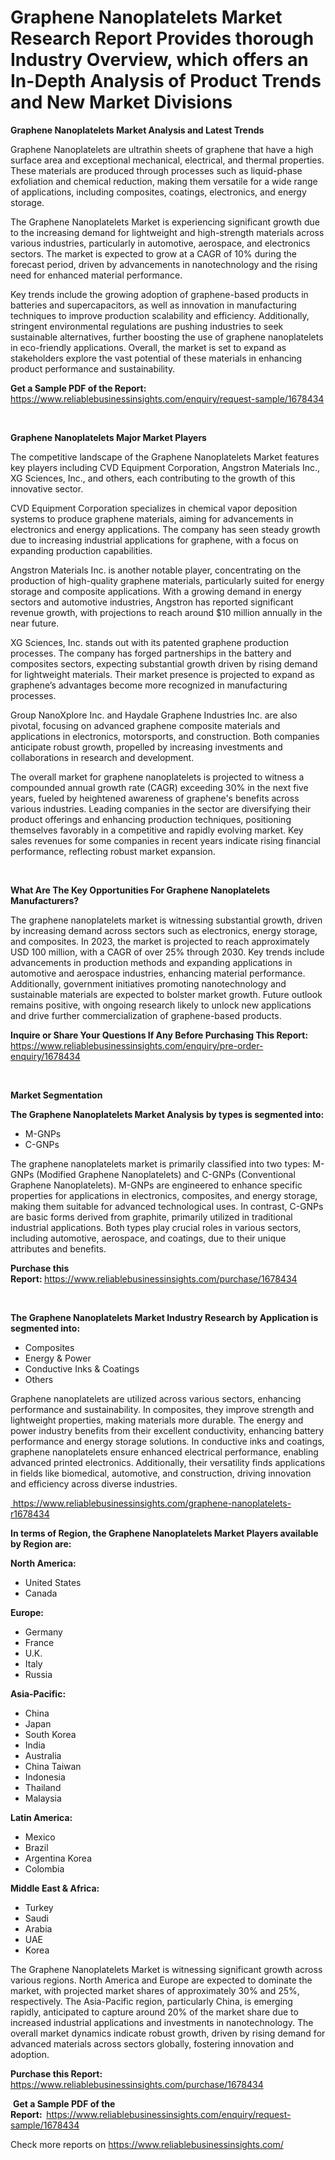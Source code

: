 <p><h1>Graphene Nanoplatelets Market Research Report Provides thorough Industry Overview, which offers an In-Depth Analysis of Product Trends and New Market Divisions</h1></p><p><strong>Graphene Nanoplatelets Market Analysis and Latest Trends</strong></p>
<p><p>Graphene Nanoplatelets are ultrathin sheets of graphene that have a high surface area and exceptional mechanical, electrical, and thermal properties. These materials are produced through processes such as liquid-phase exfoliation and chemical reduction, making them versatile for a wide range of applications, including composites, coatings, electronics, and energy storage.</p><p>The Graphene Nanoplatelets Market is experiencing significant growth due to the increasing demand for lightweight and high-strength materials across various industries, particularly in automotive, aerospace, and electronics sectors. The market is expected to grow at a CAGR of 10% during the forecast period, driven by advancements in nanotechnology and the rising need for enhanced material performance. </p><p>Key trends include the growing adoption of graphene-based products in batteries and supercapacitors, as well as innovation in manufacturing techniques to improve production scalability and efficiency. Additionally, stringent environmental regulations are pushing industries to seek sustainable alternatives, further boosting the use of graphene nanoplatelets in eco-friendly applications. Overall, the market is set to expand as stakeholders explore the vast potential of these materials in enhancing product performance and sustainability.</p></p>
<p><strong>Get a Sample PDF of the Report:&nbsp;</strong> <a href="https://www.reliablebusinessinsights.com/enquiry/request-sample/1678434?utm_campaign=2820&utm_medium=2&utm_source=Github&utm_content=ia&utm_term=24032025&utm_id=graphene-nanoplatelets">https://www.reliablebusinessinsights.com/enquiry/request-sample/1678434</a></p>
<p>&nbsp;</p>
<p><strong>Graphene Nanoplatelets Major Market Players</strong></p>
<p><p>The competitive landscape of the Graphene Nanoplatelets Market features key players including CVD Equipment Corporation, Angstron Materials Inc., XG Sciences, Inc., and others, each contributing to the growth of this innovative sector.</p><p>CVD Equipment Corporation specializes in chemical vapor deposition systems to produce graphene materials, aiming for advancements in electronics and energy applications. The company has seen steady growth due to increasing industrial applications for graphene, with a focus on expanding production capabilities.</p><p>Angstron Materials Inc. is another notable player, concentrating on the production of high-quality graphene materials, particularly suited for energy storage and composite applications. With a growing demand in energy sectors and automotive industries, Angstron has reported significant revenue growth, with projections to reach around $10 million annually in the near future.</p><p>XG Sciences, Inc. stands out with its patented graphene production processes. The company has forged partnerships in the battery and composites sectors, expecting substantial growth driven by rising demand for lightweight materials. Their market presence is projected to expand as graphene’s advantages become more recognized in manufacturing processes.</p><p>Group NanoXplore Inc. and Haydale Graphene Industries Inc. are also pivotal, focusing on advanced graphene composite materials and applications in electronics, motorsports, and construction. Both companies anticipate robust growth, propelled by increasing investments and collaborations in research and development.</p><p>The overall market for graphene nanoplatelets is projected to witness a compounded annual growth rate (CAGR) exceeding 30% in the next five years, fueled by heightened awareness of graphene's benefits across various industries. Leading companies in the sector are diversifying their product offerings and enhancing production techniques, positioning themselves favorably in a competitive and rapidly evolving market. Key sales revenues for some companies in recent years indicate rising financial performance, reflecting robust market expansion.</p></p>
<p>&nbsp;</p>
<p><strong>What Are The Key Opportunities For Graphene Nanoplatelets Manufacturers?</strong></p>
<p><p>The graphene nanoplatelets market is witnessing substantial growth, driven by increasing demand across sectors such as electronics, energy storage, and composites. In 2023, the market is projected to reach approximately USD 100 million, with a CAGR of over 25% through 2030. Key trends include advancements in production methods and expanding applications in automotive and aerospace industries, enhancing material performance. Additionally, government initiatives promoting nanotechnology and sustainable materials are expected to bolster market growth. Future outlook remains positive, with ongoing research likely to unlock new applications and drive further commercialization of graphene-based products.</p></p>
<p><strong>Inquire or Share Your Questions If Any Before Purchasing This Report:</strong> <a href="https://www.reliablebusinessinsights.com/enquiry/pre-order-enquiry/1678434?utm_campaign=2820&utm_medium=2&utm_source=Github&utm_content=ia&utm_term=24032025&utm_id=graphene-nanoplatelets">https://www.reliablebusinessinsights.com/enquiry/pre-order-enquiry/1678434</a></p>
<p>&nbsp;</p>
<p><strong>Market Segmentation</strong></p>
<p><strong>The Graphene Nanoplatelets Market Analysis by types is segmented into:</strong></p>
<p><ul><li>M-GNPs</li><li>C-GNPs</li></ul></p>
<p><p>The graphene nanoplatelets market is primarily classified into two types: M-GNPs (Modified Graphene Nanoplatelets) and C-GNPs (Conventional Graphene Nanoplatelets). M-GNPs are engineered to enhance specific properties for applications in electronics, composites, and energy storage, making them suitable for advanced technological uses. In contrast, C-GNPs are basic forms derived from graphite, primarily utilized in traditional industrial applications. Both types play crucial roles in various sectors, including automotive, aerospace, and coatings, due to their unique attributes and benefits.</p></p>
<p><strong>Purchase this Report:&nbsp;</strong><a href="https://www.reliablebusinessinsights.com/purchase/1678434?utm_campaign=2820&utm_medium=2&utm_source=Github&utm_content=ia&utm_term=24032025&utm_id=graphene-nanoplatelets">https://www.reliablebusinessinsights.com/purchase/1678434</a></p>
<p>&nbsp;</p>
<p><strong>The Graphene Nanoplatelets Market Industry Research by Application is segmented into:</strong></p>
<p><ul><li>Composites</li><li>Energy & Power</li><li>Conductive Inks & Coatings</li><li>Others</li></ul></p>
<p><p>Graphene nanoplatelets are utilized across various sectors, enhancing performance and sustainability. In composites, they improve strength and lightweight properties, making materials more durable. The energy and power industry benefits from their excellent conductivity, enhancing battery performance and energy storage solutions. In conductive inks and coatings, graphene nanoplatelets ensure enhanced electrical performance, enabling advanced printed electronics. Additionally, their versatility finds applications in fields like biomedical, automotive, and construction, driving innovation and efficiency across diverse industries.</p></p>
<p><a href="https://www.reliablebusinessinsights.com/graphene-nanoplatelets-r1678434?utm_campaign=2820&utm_medium=2&utm_source=Github&utm_content=ia&utm_term=24032025&utm_id=graphene-nanoplatelets">&nbsp;https://www.reliablebusinessinsights.com/graphene-nanoplatelets-r1678434</a></p>
<p><strong>In terms of Region, the Graphene Nanoplatelets Market Players available by Region are:</strong></p>
<p>
    <p> <strong> North America: </strong>
        <ul>
            <li>United States</li>
            <li>Canada</li>
        </ul>
        </p> 
    <p> <strong> Europe: </strong>
        <ul>
            <li>Germany</li>
            <li>France</li>
            <li>U.K.</li>
            <li>Italy</li>
            <li>Russia</li>
        </ul>
        </p> 
    <p> <strong> Asia-Pacific: </strong>
        <ul>
            <li>China</li>
            <li>Japan</li>
            <li>South Korea</li>
            <li>India</li>
            <li>Australia</li>
            <li>China Taiwan</li>
            <li>Indonesia</li>
            <li>Thailand</li>
            <li>Malaysia</li>
        </ul>
        </p> 
    <p> <strong> Latin America: </strong>
        <ul>
            <li>Mexico</li>
            <li>Brazil</li>
            <li>Argentina Korea</li>
            <li>Colombia</li>
        </ul>
        </p> 
    <p> <strong> Middle East & Africa: </strong>
        <ul>
            <li>Turkey</li>
            <li>Saudi</li>
            <li>Arabia</li>
            <li>UAE</li>
            <li>Korea</li>
        </ul>
    </p>
    </p>
<p><p>The Graphene Nanoplatelets Market is witnessing significant growth across various regions. North America and Europe are expected to dominate the market, with projected market shares of approximately 30% and 25%, respectively. The Asia-Pacific region, particularly China, is emerging rapidly, anticipated to capture around 20% of the market share due to increased industrial applications and investments in nanotechnology. The overall market dynamics indicate robust growth, driven by rising demand for advanced materials across sectors globally, fostering innovation and adoption.</p></p>
<p><strong>Purchase this Report: </strong><a href="https://www.reliablebusinessinsights.com/purchase/1678434?utm_campaign=2820&utm_medium=2&utm_source=Github&utm_content=ia&utm_term=24032025&utm_id=graphene-nanoplatelets">https://www.reliablebusinessinsights.com/purchase/1678434</a></p>
<p>&nbsp;<strong>Get a Sample PDF of the Report:&nbsp;&nbsp;</strong><a href="https://www.reliablebusinessinsights.com/enquiry/request-sample/1678434?utm_campaign=2820&utm_medium=2&utm_source=Github&utm_content=ia&utm_term=24032025&utm_id=graphene-nanoplatelets">https://www.reliablebusinessinsights.com/enquiry/request-sample/1678434</a></p>
<p><strong></strong></p>
<p>Check more reports on <a href="https://www.reliablebusinessinsights.com/?utm_campaign=2820&utm_medium=2&utm_source=Github&utm_content=ia&utm_term=24032025&utm_id=graphene-nanoplatelets">https://www.reliablebusinessinsights.com/</a></p>